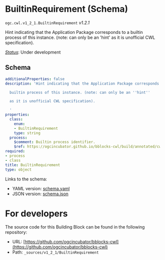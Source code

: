 
# BuiltinRequirement (Schema)

`ogc.cwl.v1_2_1.BuiltinRequirement` *v1.2.1*

Hint indicating that the Application Package corresponds to a
builtin process of this instance. (note: can only be an 'hint'
as it is unofficial CWL specification).


[*Status*](http://www.opengis.net/def/status): Under development

## Schema

```yaml
additionalProperties: false
description: 'Hint indicating that the Application Package corresponds to a

  builtin process of this instance. (note: can only be an ''hint''

  as it is unofficial CWL specification).

  '
properties:
  class:
    enum:
    - BuiltinRequirement
    type: string
  process:
    $comment: Builtin process identifier.
    $ref: https://ogcincubator.github.io/bblocks-cwl/build/annotated/cwl/v1_2_1/CWLTextPatternID/schema.yaml
required:
- process
- class
title: BuiltinRequirement
type: object

```

Links to the schema:

* YAML version: [schema.yaml](https://ogcincubator.github.io/bblocks-cwl/build/annotated/cwl/v1_2_1/BuiltinRequirement/schema.json)
* JSON version: [schema.json](https://ogcincubator.github.io/bblocks-cwl/build/annotated/cwl/v1_2_1/BuiltinRequirement/schema.yaml)


# For developers

The source code for this Building Block can be found in the following repository:

* URL: [https://github.com/ogcincubator/bblocks-cwl](https://github.com/ogcincubator/bblocks-cwl)
* Path: `_sources/v1_2_1/BuiltinRequirement`


